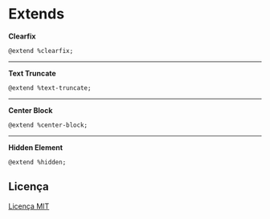 # Extends


**Clearfix**

`@extend %clearfix;`

---


**Text Truncate**  

`@extend %text-truncate;`

---


**Center Block**  

`@extend %center-block;`

---


**Hidden Element**  

`@extend %hidden;`






## Licença

[Licença MIT](https://github.com/brunogallo/padrao-front-end/blob/master/LICENSE)
